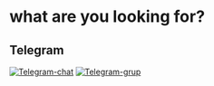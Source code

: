 # what are you looking for?
## Telegram
[![Telegram-chat](https://img.shields.io/badge/Chat-Telegram-blue)](https://t.me/networktweakerop)
[![Telegram-grup](https://img.shields.io/badge/Grup-Telegram-blue)](https://t.me/+t1MGUMC6GsZhNWFl)
